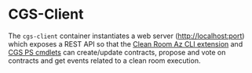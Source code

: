 # CGS-Client

The ```cgs-client``` container instantiates a web server (<http://localhost:port>) which exposes a REST API so that the [Clean Room Az CLI extension](../../tools/azure-cli-extension/cleanroom/README.md) and [CGS PS cmdlets](../../../samples/governance/scripts/) can create/update contracts, propose and vote on contracts and get events related to a clean room execution.